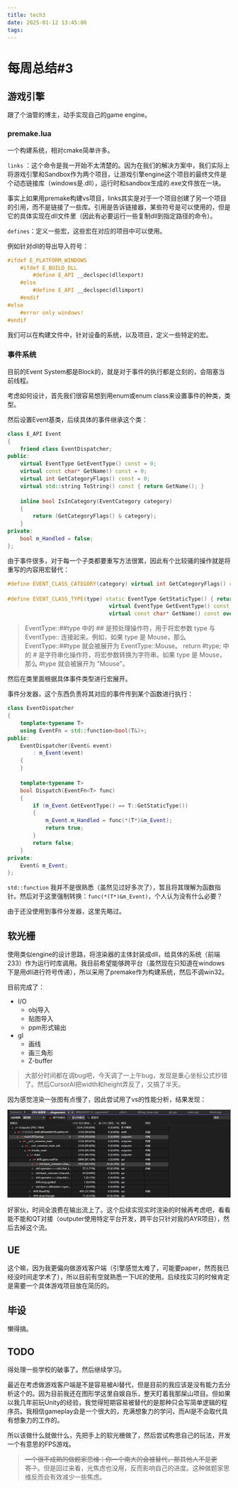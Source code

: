 ```yaml
---
title: tech3
date: 2025-01-12 13:45:00
tags:
---
```


# 每周总结#3

## 游戏引擎

跟了个油管的博主，动手实现自己的game engine。

### premake.lua

一个构建系统，相对cmake简单许多。

`links` ：这个命令是我一开始不太清楚的。因为在我们的解决方案中，我们实际上将游戏引擎和Sandbox作为两个项目，让游戏引擎engine这个项目的最终文件是个动态链接库（windows是.dll），运行时和sandbox生成的.exe文件放在一块。

事实上如果用premake构建vs项目，links其实是对于一个项目创建了另一个项目的引用，而不是链接了一些库。引用是告诉链接器，某些符号是可以使用的，但是它的具体实现在dll文件里（因此有必要运行一些复制dll到指定路径的命令）。

`defines`：定义一些宏，这些宏在对应的项目中可以使用。

例如针对dll的导出导入符号：

```cpp
#ifdef E_PLATFORM_WINDOWS
	#ifdef E_BUILD_DLL
		#define E_API __declspec(dllexport)
	#else
		#define E_API __declspec(dllimport)
	#endif
#else
	#error only windows!
#endif
```

我们可以在构建文件中，针对设备的系统，以及项目，定义一些特定的宏。

### 事件系统

目前的Event System都是Block的，就是对于事件的执行都是立刻的，会阻塞当前线程。

考虑如何设计，首先我们很容易想到用enum或enum class来设置事件的种类，类型。

然后设置Event基类，后续具体的事件继承这个类：

```cpp
class E_API Event
{
	friend class EventDispatcher;
public:
	virtual EventType GetEventType() const = 0;
	virtual const char* GetName() const = 0;
	virtual int GetCategoryFlags() const = 0;
	virtual std::string ToString() const { return GetName(); }

	inline bool IsInCategory(EventCategory category)
	{
		return (GetCategoryFlags() & category);
	}
private:
	bool m_Handled = false;
};
```

由于事件很多，对于每一个子类都要重写方法很累，因此有个比较骚的操作就是将重写的内容用宏替代：

```cpp
#define EVENT_CLASS_CATEGORY(category) virtual int GetCategoryFlags() const override { return category; }

#define EVENT_CLASS_TYPE(type) static EventType GetStaticType() { return EventType::##type; } \
								virtual EventType GetEventType() const override { return GetStaticType(); } \
								virtual const char* GetName() const override { return #type; }
```

> EventType::##type 中的 ## 是预处理操作符，用于将宏参数 type 与 EventType:: 连接起来。例如，如果 type 是 Mouse，那么 EventType::##type 就会被展开为 EventType::Mouse。 return #type; 中的 # 是字符串化操作符，将宏参数转换为字符串。如果 type 是 Mouse，那么 #type 就会被展开为 "Mouse"。

然后在类里面根据具体事件类型进行宏展开。

事件分发器，这个东西负责将其对应的事件传到某个函数进行执行：

```cpp
class EventDispatcher
{
	template<typename T>
	using EventFn = std::function<bool(T&)>;
public:
	EventDispatcher(Event& event)
		: m_Event(event)
	{
	}

	template<typename T>
	bool Dispatch(EventFn<T> func)
	{
		if (m_Event.GetEventType() == T::GetStaticType())
		{
			m_Event.m_Handled = func(*(T*)&m_Event);
			return true;
		}
		return false;
	}
private:
	Event& m_Event;
};
```

`std::function` 我并不是很熟悉（虽然见过好多次了），暂且将其理解为函数指针。然后对于这里强制转换：`func(*(T*)&m_Event)`，个人认为没有什么必要？

由于还没使用到事件分发器，这里先略过。

## 软光栅

使用类似engine的设计思路，将渲染器的主体封装成dll，给具体的系统（前端233）作为运行时库调用。我目前希望能够跨平台（虽然现在只知道在windows下是用dll进行符号传递），所以采用了premake作为构建系统，然后不调win32。

目前完成了：

- I/O
  - obj导入
  - 贴图导入
  - ppm形式输出
- gl
  - 画线
  - 画三角形
  - Z-buffer

> 大部分时间都在调bug吧，今天调了一上午bug，发现是重心坐标公式抄错了。然后CursorAI把width和height弄反了，又搞了半天。

因为感觉渲染一张图有点慢了，因此尝试用了vs的性能分析，结果发现：

![fuckstream](tech3/fuckstream.png)

好家伙，时间全浪费在输出流上了。这个后续实现实时渲染的时候再考虑吧，看看能不能和QT对接（outputer使用特定平台开发，跨平台只针对我的AYR项目），然后去掉这个流。

## UE

这个嘛，因为我更偏向做游戏客户端（引擎感觉太难了，可能要paper，然而我已经没时间走学术了），所以目前有空就熟悉一下UE的使用。后续找实习的时候肯定是需要一个具体游戏项目放在简历的。

## 毕设

懒得搞。

## TODO

得处理一些学校的破事了。然后继续学习。

最近在考虑做游戏客户端是不是容易被AI替代，但是目前的我应该是没有能力去分析这个的。因为目前我还在图形学这里自娱自乐，整天盯着我那屎山项目。但如果以我几年前玩Unity的经验，我觉得短期容易被替代的是那种只会写简单逻辑的程序员。我相信gameplay会是一个很大的，充满想象力的学问，而AI是不会取代具有想象力的工作的。

所以该做什么就做什么，先把手上的软光栅做了，然后尝试构思自己的玩法，开发一个有意思的FPS游戏。

> ~~一个很不成熟的做题家思维：你一个南大的会被替代，那其他人不是更寄？~~。但是回过来看，光焦虑也没用，反而影响自己的进度。这种做题家思维反而会有效减少一些焦虑。
